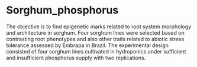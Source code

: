 # Sorghum_phosphorus

  The objective is to find epigenetic marks related to root system morphology and architecture in sorghum. Four sorghum lines were selected based on contrasting root phenotypes and also other traits related to abiotic stress tolerance assessed by Embrapa in Brazil. The experimental design consisted of four sorghum lines cultivated in hydroponics under sufficient and insufficient phosphorus supply with two replications.

